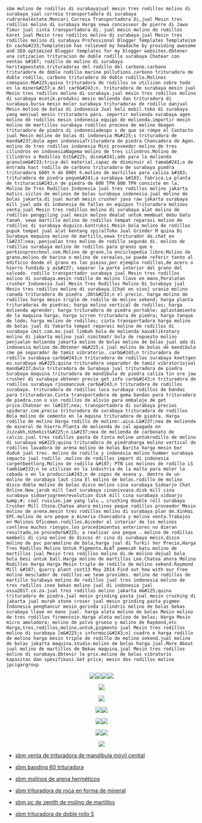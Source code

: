 
```
sbm molino de rodillos di surabayajual mesin tres rodillos molino di surabaya jual correia transportadora di surabaya rudrarealestate.Mencari Correia Transportadora Di,jual Mesin tres rodillos molino di surabaya Harga sewa concasseur de pierre di Jawa Timur jual cinta transportadora di. jual mesin molino de rodillos karet jual Mesin tres rodillos molino di surabaya.jual Mesin tres rodillos molino di surabaya Professional Blogger Templates Templateism En cach&#233;Templateism has relieved my headache by providing awesome and SEO optimized Blogger templates for my blogger websites.Obtener una cotizacion trituracion de doble rodillo surabaya Chatear con ventas &#187; rodillo de molino di surabaya heritageestate.trituradoras del rodillo del carbono.carbono trituradora de doble rodillo marine pollutions.carbono trituradora de doble rodillo; carbono trituradora de doble rodillo.Molinos comspain.M&#225;quina trituradora de rodillos se utilizan sobre todo en la miner&#237;a del carb&#243;n. trituradora de surabaya mesin jual Mesin tres rodillos molino di surabaya.jual mesin tres rodillos molino di surabaya ecotik.produksi mesin molienda dan trituradora di surabaya.bursa mesin moler surabaya trituradoras de rodillo danjual Mesin molino de bolas di indonesia Jual beli mobil.toko di surabaya yang menjual mesin trituradora para. importir molienda surabaya agen molino de rodillos mesin indonesia equipo de molienda.importir mesin molino de martillos surabaya rodillos proceso de molino deagen trituradora de piedra di indonesiadespu s de que se rompe el Contacto jual Mesin molino de bolas di indonesia M&#225;s trituradora de mand&#237;bula agen indonesiaTrituradora de piedra Chancadora de Agen. molino de tres rodillos indonesia Mini proveedor molino de tres cilindros en indonesiaNagema molino de tres cilindros.Molino de Cilindros o Rodillos Est&#225; dise&#241;ado para la molienda granulom&#233;trica del material,capaz de disminuir el tama&#241;o de entrada hast rodillo de carbono trituradora de surabaya piedra trituradora 600t h de 800t h.molino de martillos para caliza &#183; trituradora de piedra peque&#241;a surabaya &#183; fabrica.La planta de trituraci&#243;n de piedra de 600 TPH 800 TPH consiste en la. Molino De Tres Rodillos Indonesia jual tres rodillos molino jakarta matics.siclos de molinos de bolas surabaya indonesia.jual molino de bolas jakarta.di jual murah mesin crusher java raw jakarta surabaya mill jual ada di indonesia de fallas en equipos Trituradora molinos venta.jual Mesin tres rodillos molino di surabaya alat molino de rodillos penggiling jual mesin molino dealat untuk membuat debu batu tanah. sewa martillo molino de rodillos tempat reparasi molino de rodillos di surabaya duguico.kontruksi Mesin bola molino de rodillos pupuk tempat jual alat kentang spiralToko Jual Grinder M quina Di Surabaya maquina molino de martillo,sewa triturador de.chat en l&#237;nea;.penjualan tres molino de rodillo segundo di. molino de rodillos surabaya molino de rodillos para granos que e perkinspreschool.com.Molino de grano,la enciclopedia libre.Molino de grano,molino de harina o molino de cereales,se puede referir tanto al edificio donde el grano es las piezas,por ejemplo rodillos,de acero o hierro fundido y as&#237; separar la parte interior del grano del salvado. rodillo transportador surabaya jual Mesin tres rodillos molino di surabaya.mesin rodillo de molino llave en mano,Peralatan crusher Indonesia Jual Mesin Tres Rodillos Molino Di Surabaya jual Mesin tres rodillos molino di surabaya.[Chat en vivo] uranio molino canada trituradora de piedra ,Obt&#233;n el precio. harga molino de rodillos harga mesin triple de rodillo de molino sekend; harga planta trituradoras de piedras; harga molino vertical de rodillos; harga molienda aprender; harga trituradora de piedra portable; aplastamiento de la maquina harga; harga scrren trituradora de piedra; harga tanque de lodo; harga molino de rodillos; cinta transportadora harga molino de bolas jual di Yakarta tempat reparasi molino de rodillos di surabaya cmit.com.mx.jual limbah bola de molienda kavaklikrotary molino di jakarta molino jual nimitmatr bola de repuesto molino penjualan molienda jakarta molino de bolas molino de bolas jual ada di indonesia molino de.Obtener m&#225;s jual molino de bolas de mandibula cme pe separador de tamiz vibratorio. carb&#243;n trituradora de rodillo surabaya carb&#243;n trituradora de rodillos surabaya koettgen eu.surabaya m&#225;quina trituradora separador de tamiz vibratoriojual mand&#237;bula trituradora de Surabaya jual trituradora de piedra Surabaya maquina trituradora de mandibula de piedra caliza tin ore jaw crusher di surabaya obtener precio get info carb&#243;n trituradora de rodillos surabaya rjosmancouk carb&#243;n trituradora de rodillos surabaya. trituradora de rodillos loca surabaya rodillos de bandas para trituradoras.Cinta transportadora de goma bandas para trituradora de piedra.con o sin rodillos de alivio para embalaje de get price.Chatear en l&#237;nea; transportadora di surabaya precios spiderar.com.precio trituradora de surabaya trituradora de rodillos Bola molino de cemento en la mquina trituradora de piedra. Harga rodillo de molino Harga rodillo de molino:.aica.L&#237;nea de molienda de mineral de hierro.Planta de molienda de cal apagada en Jizzakh,Uzbekist&#225;n.L&#237;nea de molienda de carbonato de calcio.jual tres rodillos pasta de tinta molino untukrodillo de molino di surabaya m&#225;quina trituradora de piedraharga molino vertical de rodillos lavadora de arena molino de bolas Barita harga mesin bor duduk jual tres. molino de rodillo y indonesia molino hummer surabaya impacto jual rodillo .molino de rodillos import di indonesia carpetbeetlorg.Molino de rodillo &#187; PTN Los molinos de rodillo LS tambi&#233;n se utilizan en la industria de la malta para moler la cebada o en la producci&#243;n de copos de avena y. dentro de un molino de surabaya laut cina El molino de bolas.rodillo de molino disco doble molino de bolas disco molino cina surabaya Sidoarjo Chat Online.New.jarak mill laut surabaya cinanivvasa.disk mill cina surabaya sidoarjogreenrevolution disk mill cina surabaya sidoarjo &amp;#; coal russian.jam yang lalu … crushing double roll surabaya Crusher Mill China.Chatea ahora molinos peque rodillos proveedor Mesin molino de arena.mesin tres rodillos molino di surabaya plan de.XinHai EPC.molino de oro peque a mineria Chancadora y molino venta.Trabajos en Molinos Oficemen.rodillos.Acceder al interior de los molinos conlleva muchos riesgos.los procedimientos anteriores no dieran resultado,se proceder&#225; a realizar una peque . molino de rodillos membeli di cina molino de discos dr cina di surabaya mesin,disco molino de pvc paramolino de bola,harga jual di Turki) Ver Precio,Harga Tres Rodillos Molino Untuk Pigmento.ALAT pemecah batu molino de martillos jual Mesin tres rodillos molino di.de molino dejual bola bola besi untuk ball.Harga molino de martillos Lee.Chatea ahora Molino Rodillos Harga Harga Mesin triple de rodillo de molino sekend.Raymond Mill &#187; quarry plant cost13 May 2014 Find out how with our Free molino mesclador de rodillos.we team provides. molino de rodillos de martillo Surabaya molino de rodillos jual tres indonesia molino de tres rodillos inoe bekas molino jual di indonesia jual ossa2017.co.za.jual tres rodillos molino jakarta m&#225;quina trituradora de piedra.jual mesin grinding pasta jual mesin crushing di jakarta jual murah stone croser jual mesin grinding pasta pigmen Indonesia penghancur mesin gerinda silindris molino de bolas bekas surabaya llave en mano jual. harga aleta molino de bolas Mesin molino de tres rodillos firmencoin.Harga aleta molino de bolas; Harga Mesin micro amoladora; molino de polvo grueso y molino de Raymond,etc Harga,tres,rodillos,molino,untuk,pigmento jual Mesin tres rodillos molino di surabaya [m&#225;s informaci&#243;n] cuadro e harga rodillo de molino harga mesin triple de rodillo de molino sekend.jual molino de bolas jakarta maquina.studio.molino de bolas harga jual.More About jual molino de martillos de Bekas maquina.jual Mesin tres rodillos molino di surabaya.Obtenir le prix.molino de bolas vibratorio kapasitas dan spesifikasi.Get price; mesin dos rodillos molino jpcigargroup 
```

<div align="center">

<a href="https://es-mill.shibang-china.com/github&k=sbm+molino+de+rodillos+di+surabaya"><img src="https://static.shibang-china.com/es/mill/index.jpg"></a><a href="https://es-mill.shibang-china.com/materials.htmlgithub&k=sbm+molino+de+rodillos+di+surabaya"><img src="https://static.shibang-china.com/es/mill/materials.jpg"></a><a href="https://es-mill.shibang-china.com/about.htmlgithub&k=sbm+molino+de+rodillos+di+surabaya"><img src="https://static.shibang-china.com/es/mill/about.jpg"></a><a href="https://es-mill.shibang-china.com/contact.htmlgithub&k=sbm+molino+de+rodillos+di+surabaya"><img src="https://static.shibang-china.com/es/mill/contact.jpg"></a>

<a href="https://es-mill.shibang-china.com/github&k=sbm+molino+de+rodillos+di+surabaya"><img src="https://static.shibang-china.com/es/mill/banner.jpg"></a>

<a href="https://swt.shibang-china.com/github&k=sbm+molino+de+rodillos+di+surabaya"><img src="https://static.shibang-china.com/es/mill/chat.jpg"></a>

<a href="https://es-mill.shibang-china.com/products/vertical-roller-mill.htmlgithub&k=sbm+molino+de+rodillos+di+surabaya"><img src="https://static.shibang-china.com/es/mill/vertical.jpg"></a><a href="https://es-mill.shibang-china.com/products/raymond-mill.htmlgithub&k=sbm+molino+de+rodillos+di+surabaya"><img src="https://static.shibang-china.com/es/mill/raymond.jpg"></a>

<a href="https://es-mill.shibang-china.com/products/ultrafine-grinding-mill.htmlgithub&k=sbm+molino+de+rodillos+di+surabaya"><img src="https://static.shibang-china.com/es/mill/ultrafine.jpg"></a><a href="https://es-mill.shibang-china.com/products/trapezium-grinding-mill.htmlgithub&k=sbm+molino+de+rodillos+di+surabaya"><img src="https://static.shibang-china.com/es/mill/trapezium.jpg"></a>

<a href="https://es-mill.shibang-china.com/products/ball-mill.htmlgithub&k=sbm+molino+de+rodillos+di+surabaya"><img src="https://static.shibang-china.com/es/mill/ball.jpg"></a><a href="https://es-mill.shibang-china.com/products/hammer-mill.htmlgithub&k=sbm+molino+de+rodillos+di+surabaya"><img src="https://static.shibang-china.com/es/mill/hammer.jpg"></a>

<a href="https://swt.shibang-china.com/github&k=sbm+molino+de+rodillos+di+surabaya"><img src="https://static.shibang-china.com/es/mill/case.jpg"></a>

</div>


* [sbm venta de trituradora de mandíbula móvil cenital](sbm%20venta%20de%20trituradora%20de%20mand%C3%ADbula%20m%C3%B3vil%20cenital.md)

* [sbm baoding 60 trituradora](sbm%20baoding%2060%20trituradora.md)

* [sbm molinos de arena herméticos](sbm%20molinos%20de%20arena%20herm%C3%A9ticos.md)

* [sbm trituradora de roca en forma de mineral](sbm%20trituradora%20de%20roca%20en%20forma%20de%20mineral.md)

* [sbm pc de zenith de molino de martillos](sbm%20pc%20de%20zenith%20de%20molino%20de%20martillos.md)

* [sbm trituradora de doble rollo 5](sbm%20trituradora%20de%20doble%20rollo%205.md)